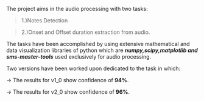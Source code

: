 The project aims in the audio processing with two tasks:

> 1.)Notes Detection

> 2.)Onset and Offset duration extraction from audio.

The tasks have been accomplished by using extensive mathematical and data visualization libraries of python which are 
___numpy,scipy,matplotlib and sms-master-tools___ used exclusively for audio processing.

Two versions have been worked upon dedicated to the task in which:

-> The results for v1_0 show confidence of __94%__.

-> The results for v2_0 show confidence of __96%__.
